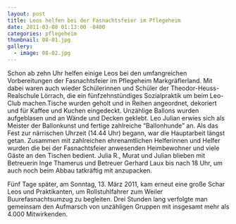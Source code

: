 ```yaml
---
layout: post
title: Leos helfen bei der Fasnachtsfeier im Pflegeheim
date: 2011-03-08 01:13:00 -0400
categories: pflegeheim
thumbnail: 08-01.jpg
gallery:
  - image: 08-02.jpg
---
```

Schon ab zehn Uhr helfen einige Leos bei den umfangreichen Vorbereitungen der Fasnachtsfeier im Pflegeheim Markgräflerland. Mit dabei waren auch wieder Schülerinnen und Schüler der Theodor-Heuss-Realschule Lörrach, die ein fünfzehnstündiges Sozialpraktik um beim Leo-Club machen.Tische wurden geholt und in Reihen angeordnet, dekoriert und für Kaffee und Kuchen eingedeckt. Unzählige Ballons wurden aufgeblasen und an Wände und Decken geklebt. Leo Julian erwies sich als Meister der Ballonkunst und fertige zahlreiche “Ballonhunde” an. Als das Fest zur närrischen Uhrzeit (14.44 Uhr) begann, war die Hauptarbeit längst getan. Zusammen mit zahlreichen ehrenamtlichen Helferinnen und Helfer wurden die bei der Fasnachtsfeier anwesenden Heimbewohner und viele Gäste an den Tischen bedient. Julia R., Murat und Julian blieben mit Betreuerin Inge Thamerus und Betreuer Gerhard Laux bis nach 18 Uhr, um auch noch beim Abbau tatkräftig mit anzupacken.

Fünf Tage später, am Sonntag, 13. März 2011, kam erneut eine große Schar Leos und Praktikanten, um Rollstuhlfahrer zum Weiler Buurefasnachtsumzug zu begleiten. Drei Stunden lang verfolgte man gemeinsam den Aufmarsch von unzähligen Gruppen mit insgesamt mehr als 4.000 Mitwirkenden.